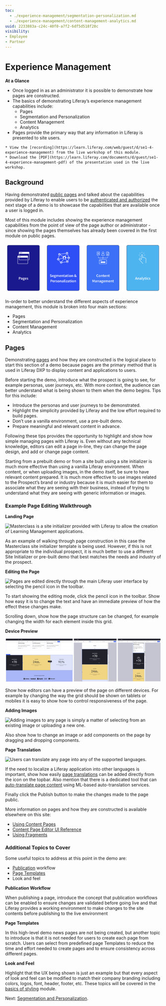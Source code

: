 ```yaml
---
toc:
  - ./experience-management/segmentation-personalization.md
  - ./experience-management/content-management-analytics.md
uuid: 2233883a-c24c-40f0-a7f2-6df5d518f28c
visibility: 
- Employee
- Partner
---
```


# Experience Management

**At a Glance**

* Once logged in as an administrator it is possible to demonstrate how pages are constructed.
* The basics of demonstrating Liferay’s experience management capabilities include:
  * Pages
  * Segmentation and Personalization
  * Content Management
  * Analytics
* Pages provide the primary way that any information in Liferay is presented to site users.

```{note}
* View the [recording](https://learn.liferay.com/web/guest/d/se1-4-experience-management) from the live workshop of this module.
* Download the [PDF](https://learn.liferay.com/documents/d/guest/se1-4-experience-management-pdf) of the presentation used in the live workshop.
```

## Background

Having demonstrated [public pages](./public-pages-experience.md) and talked about the capabilities provided by Liferay to enable users to be [authenticated and authorized](./liferay-authentication.md) the next stage of a demo is to showcase the capabilities that are available once a user is logged in. 

Most of this module includes showing the experience management capabilities from the point of view of the page author or administrator - since showing the pages themselves has already been covered in the first module on public pages.

![This module is broken into sections on Pages, Segmentation and Personalization, Content Management, and Analytics.](./experience-management/images/01.png)

In-order to better understand the different aspects of experience management, this module is broken into four main sections:

* Pages
* Segmentation and Personalization
* Content Management
* Analytics

## Pages

Demonstrating [pages](https://learn.liferay.com/dxp/latest/en/site-building/creating-pages/understanding-pages.html) and how they are constructed is the logical place to start this section of a demo because pages are the primary method that is used in Liferay DXP to display content and applications to users. 

Before starting the demo, introduce what the prospect is going to see, for example personas, user journeys, etc. With more context, the audience can better understand what is being shown to them when the demo begins. Tips for this include:

* Introduce the personas and user journeys to be demonstrated.
* Highlight the simplicity provided by Liferay and the low effort required to build pages.
* Don’t use a vanilla environment, use a pre-built demo.
* Prepare meaningful and relevant content in advance. 

Following these tips provides the opportunity to highlight and show how simple managing pages with Liferay is. Even without any technical knowledge, editors can edit a page in-line, they can change the page design, and add or change page content.

Starting from a prebuilt demo or from a site built using a site initializer is much more effective than using a vanilla Liferay environment. When content, or when uploading images, in the demo itself, be sure to have relevant content prepared. It is much more effective to use images related to the Prospect’s brand or industry because it is much easier for them to associate what they are seeing with their business, instead of trying to understand what they are seeing with generic information or images.

### Example Page Editing Walkthrough

**Landing Page**

![Masterclass is a site initializer provided with Liferay to allow the creation of Learning Management applications.](./experience-management/images/02.png)

As an example of walking through page construction in this case the Masterclass site initializer template is being used. However, if this is not appropriate to the individual prospect, it is much better to use a different Site Initializer or pre-built demo that best matches the needs and industry of the prospect.

**Editing the Page**

![Pages are edited directly through the main Liferay user interface by selecting the pencil icon in the toolbar.](./experience-management/images/03.png)

To start showing the editing mode, click the pencil icon in the toolbar. Show how easy it is to change the text and have an immediate preview of how the effect these changes make. 

Scrolling down, show how the page structure can be changed, for example changing the width for each element inside this grid. 

**Device Preview**

![Liferay provides the ability for the designer to control the layout of each page on multiple devices.](./experience-management/images/04.png)

Show how editors can have a preview of the page on different devices. For example by changing the way the grid should be shown on tablets or mobiles it is easy to show how to control responsiveness of the page.

**Adding Images**

![Adding images to any page is simply a matter of selecting from an existing image or uploading a new one.](./experience-management/images/05.png)

Also show how to change an image or add components on the page by dragging and dropping components.

**Page Translation**

![Users can translate any page into any of the supported languages.](./experience-management/images/06.png)

If the need to localize a Liferay application into other languages is important, show how easily [page translations](https://learn.liferay.com/web/guest/w/dxp/content-authoring-and-management/translating-pages-and-content/translating-content-pages) can be added directly from the icon on the topbar. Also mention that there is a dedicated tool that can [auto-translate page content](https://learn.liferay.com/web/guest/w/dxp/content-authoring-and-management/translating-pages-and-content/using-third-parties-for-translation) using ML-based auto-translation services.

Finally click the Publish button to make the changes made to the page public. 

More information on pages and how they are constructed is available elsewhere on this site:

* [Using Content Pages](https://learn.liferay.com/dxp/latest/en/site-building/creating-pages/using-content-pages.html)
* [Content Page Editor UI Reference](https://learn.liferay.com/dxp/latest/en/site-building/creating-pages/using-content-pages/content-page-editor-ui-reference.html)
* [Using Fragments](https://learn.liferay.com/dxp/latest/en/site-building/creating-pages/page-fragments-and-widgets/using-fragments.html)

### Additional Topics to Cover

Some useful topics to address at this point in the demo are:

* [Publication](https://learn.liferay.com/web/guest/w/dxp/site-building/publishing-tools/publications) workflow
* [Page Templates](https://learn.liferay.com/w/dxp/site-building/creating-pages/adding-pages/creating-a-page-template)
* Look and feel

**Publication Workflow**

When publishing a page, introduce the concept that publication workflows can be enabled to ensure changes are validated before going live and that Liferay provides a working environment to make changes to the site contents before publishing to the live environment

**Page Templates**

In this high-level demo news pages are not being created, but another topic to introduce is that it is not needed for users to create each page from scratch. Users can select from predefined page Templates to reduce the time and effort needed to create pages and to ensure consistency across different pages.

**Look and Feel**

Highlight that the UX being shown is just an example but that every aspect of look and feel can be modified to match their company branding including colors, logos, font, header, footer, etc. These topics will be covered in the [basics of styling](./basics-of-styling.md) module.

Next: [Segmentation and Personalization](./experience-management/segmentation-personalization.md).
